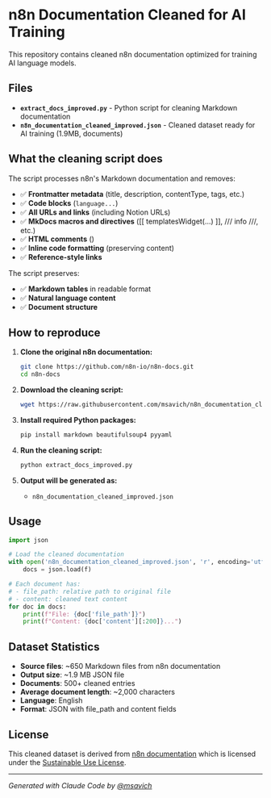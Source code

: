 # n8n Documentation Cleaned for AI Training

This repository contains cleaned n8n documentation optimized for training AI language models.

## Files

- **`extract_docs_improved.py`** - Python script for cleaning Markdown documentation
- **`n8n_documentation_cleaned_improved.json`** - Cleaned dataset ready for AI training (1.9MB, documents)

## What the cleaning script does

The script processes n8n's Markdown documentation and removes:

- ✅ **Frontmatter metadata** (title, description, contentType, tags, etc.)
- ✅ **Code blocks** (```language...```)
- ✅ **All URLs and links** (including Notion URLs)
- ✅ **MkDocs macros and directives** ([[ templatesWidget(...) ]], /// info ///, etc.)
- ✅ **HTML comments** (<!-- -->)
- ✅ **Inline code formatting** (preserving content)
- ✅ **Reference-style links**

The script preserves:

- ✅ **Markdown tables** in readable format
- ✅ **Natural language content**
- ✅ **Document structure**

## How to reproduce

1. **Clone the original n8n documentation:**
   ```bash
   git clone https://github.com/n8n-io/n8n-docs.git
   cd n8n-docs
   ```

2. **Download the cleaning script:**
   ```bash
   wget https://raw.githubusercontent.com/msavich/n8n_documentation_cleaned/master/extract_docs_improved.py
   ```

3. **Install required Python packages:**
   ```bash
   pip install markdown beautifulsoup4 pyyaml
   ```

4. **Run the cleaning script:**
   ```bash
   python extract_docs_improved.py
   ```

5. **Output will be generated as:**
   - `n8n_documentation_cleaned_improved.json`

## Usage

```python
import json

# Load the cleaned documentation
with open('n8n_documentation_cleaned_improved.json', 'r', encoding='utf-8') as f:
    docs = json.load(f)

# Each document has:
# - file_path: relative path to original file
# - content: cleaned text content
for doc in docs:
    print(f"File: {doc['file_path']}")
    print(f"Content: {doc['content'][:200]}...")
```

## Dataset Statistics

- **Source files**: ~650 Markdown files from n8n documentation
- **Output size**: ~1.9 MB JSON file
- **Documents**: 500+ cleaned entries
- **Average document length**: ~2,000 characters
- **Language**: English
- **Format**: JSON with file_path and content fields

## License

This cleaned dataset is derived from [n8n documentation](https://github.com/n8n-io/n8n-docs) which is licensed under the [Sustainable Use License](https://github.com/n8n-io/n8n/blob/master/LICENSE.md).

---

*Generated with Claude Code by [@msavich](https://github.com/msavich)*
